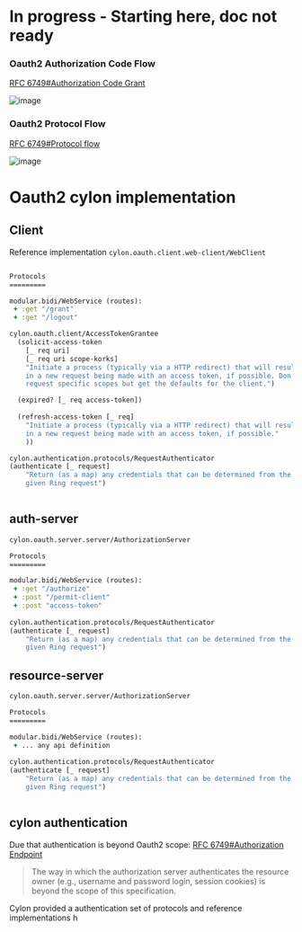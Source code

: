 # In progress - Starting here, doc not ready 
 
### Oauth2 Authorization Code Flow

[RFC 6749#Authorization Code Grant](https://tools.ietf.org/html/rfc6749#section-1.2)

![image](https://dl.dropboxusercontent.com/u/8688858/on-the-clojure-move/auth-code-flow.png)


### Oauth2 Protocol Flow
[RFC 6749#Protocol flow](https://tools.ietf.org/html/rfc6749#section-1.2)

![image](https://dl.dropboxusercontent.com/u/8688858/on-the-clojure-move/oauth2-protocol-flow.png)

 

# Oauth2 cylon implementation

## Client 
Reference implementation `cylon.oauth.client.web-client/WebClient`


```clojure

Protocols
=========

modular.bidi/WebService (routes):
 + :get "/grant" 
 + :get "/logout" 

cylon.oauth.client/AccessTokenGrantee
  (solicit-access-token
    [_ req uri]
    [_ req uri scope-korks]
    "Initiate a process (typically via a HTTP redirect) that will result
    in a new request being made with an access token, if possible. Don't
    request specific scopes but get the defaults for the client.")

  (expired? [_ req access-token])
  
  (refresh-access-token [_ req]
    "Initiate a process (typically via a HTTP redirect) that will result
    in a new request being made with an access token, if possible."
    ))

cylon.authentication.protocols/RequestAuthenticator
(authenticate [_ request]
    "Return (as a map) any credentials that can be determined from the
    given Ring request")



```

## auth-server
```clojure
cylon.oauth.server.server/AuthorizationServer

Protocols
=========

modular.bidi/WebService (routes):
 + :get "/authorize" 
 + :post "/permit-client"
 + :post "access-token" 
    
cylon.authentication.protocols/RequestAuthenticator
(authenticate [_ request]
    "Return (as a map) any credentials that can be determined from the
    given Ring request")

```

## resource-server
```clojure
cylon.oauth.server.server/AuthorizationServer

Protocols
=========

modular.bidi/WebService (routes):
 + ... any api definition 
    
cylon.authentication.protocols/RequestAuthenticator
(authenticate [_ request]
    "Return (as a map) any credentials that can be determined from the
    given Ring request")



```


## cylon authentication
Due that authentication is beyond Oauth2 scope: [RFC 6749#Authorization Endpoint](https://tools.ietf.org/html/rfc6749#section-3.1)

>The way in which the authorization server authenticates the resource owner
   (e.g., username and password login, session cookies) is beyond the
   scope of this specification.

Cylon provided a authentication set of protocols and reference implementations   h 
